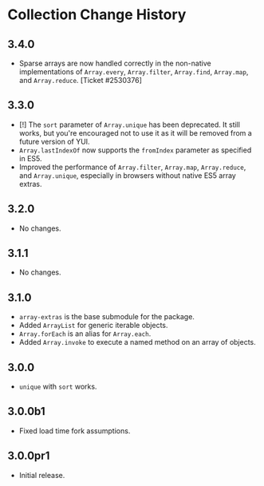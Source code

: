 Collection Change History
=========================

3.4.0
-----

  * Sparse arrays are now handled correctly in the non-native implementations of
    `Array.every`, `Array.filter`, `Array.find`, `Array.map`, and
    `Array.reduce`. [Ticket #2530376]


3.3.0
-----

  * [!] The `sort` parameter of `Array.unique` has been deprecated. It still
    works, but you're encouraged not to use it as it will be removed from a
    future version of YUI.
  * `Array.lastIndexOf` now supports the `fromIndex` parameter as specified in
    ES5.
  * Improved the performance of `Array.filter`, `Array.map`, `Array.reduce`, and
    `Array.unique`, especially in browsers without native ES5 array extras.


3.2.0
-----

  * No changes.


3.1.1
-----

  * No changes.


3.1.0
------

  * `array-extras` is the base submodule for the package.
  * Added `ArrayList` for generic iterable objects.
  * `Array.forEach` is an alias for `Array.each`.
  * Added `Array.invoke` to execute a named method on an array of objects.


3.0.0
-----

  * `unique` with `sort` works.


3.0.0b1
-------

  * Fixed load time fork assumptions.


3.0.0pr1
--------

  * Initial release.
